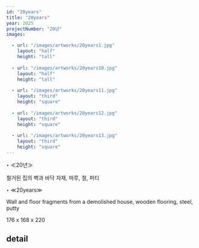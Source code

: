 ```yaml
---
id: "20years"
title: "20years"
year: 2025
projectNumber: "20년"
images:

  - url: "/images/artworks/20years1.jpg"
    layout: "half"
    height: "tall"
    
  - url: "/images/artworks/20years10.jpg"
    layout: "half"
    height: "tall"
    
  - url: "/images/artworks/20years11.jpg"
    layout: "third"
    height: "square"
    
  - url: "/images/artworks/20years12.jpg"
    layout: "third"
    height: "square"
    
  - url: "/images/artworks/20years13.jpg"
    layout: "third"
    height: "square"
---
```

‣ ≪20년≫

철거된 집의 벽과 바닥 자재, 마루, 철, 퍼티

‣ ≪20years≫

Wall and floor fragments from a demolished house,
wooden flooring, steel, putty

176 x 168 x 220

## detail



